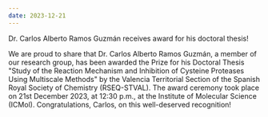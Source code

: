 ```yaml
---
date: 2023-12-21
---
```


Dr. Carlos Alberto Ramos Guzmán receives award for his doctoral thesis!

<!--more-->

We are proud to share that Dr. Carlos Alberto Ramos Guzmán, a member of our research group, has been awarded the Prize for his Doctoral Thesis "Study of the Reaction Mechanism and Inhibition of Cysteine Proteases Using Multiscale Methods"
by the Valencia Territorial Section of the Spanish Royal Society of Chemistry (RSEQ-STVAL). The award ceremony took place on 21st December 2023, at 12:30 p.m., at the Institute of Molecular Science (ICMol). Congratulations, Carlos, on this well-deserved recognition!
